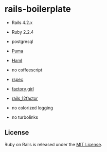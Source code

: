 # rails-boilerplate

* Rails 4.2.x
* Ruby 2.2.4
* postgresql
* [Puma](http://puma.io/)
* [Haml](http://haml.info/)
* no coffeescript

* [rspec](http://rspec.info/)
* [factory girl](https://github.com/thoughtbot/factory_girl)

* [rails_12factor](https://github.com/heroku/rails_12factor)
* no colorized logging
* no turbolinks

## License

Ruby on Rails is released under the [MIT License](http://www.opensource.org/licenses/MIT).
